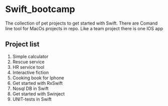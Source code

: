 # Swift_bootcamp
The collection of pet projects to get started with Swift. There are Comand line tool for MacOs projects in repo.
Like a team project there is one IOS app

## Project list

1. Simple calculator
2. Rescue service
3. HR service tool
4. Interactive fiction
5. Cooking book for Iphone
6. Get started with RxSwift
7. Nosql DB in Swift
8. Get started with Swinject
9. UNIT-tests in Swift
